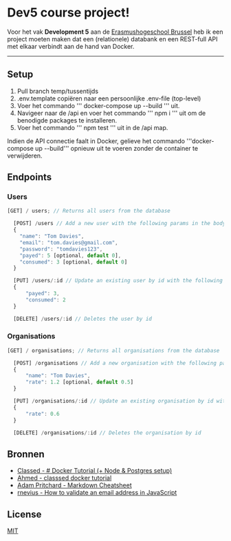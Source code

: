 # Dev5 course project!

Voor het vak **Development 5** aan de [Erasmushogeschool Brussel](https://www.erasmushogeschool.be/nl) heb ik een project moeten maken dat een (relationele) databank en een REST-full API met elkaar verbindt aan de hand van Docker.

<hr>

## Setup

1. Pull branch temp/tussentijds
2. .env.template copiëren naar een persoonlijke .env-file (top-level)
3. Voer het commando ''' docker-compose up --build ''' uit.
4. Navigeer naar de /api en voer het commando ''' npm i ''' uit om de benodigde packages te installeren.
5. Voer het commando ''' npm test ''' uit in de /api map.

Indien de API connectie faalt in Docker, gelieve het commando '''docker-compose up --build''' opnieuw uit te voeren zonder de container te verwijderen.

## Endpoints

### Users

```javascript
[GET] / users; // Returns all users from the database
```

```javascript
  [POST] /users // Add a new user with the following params in the body:
  {
	"name": "Tom Davies",
	"email": "tom.davies@gmail.com",
	"password": "tomdavies123",
	"payed": 5 [optional, default 0],
	"consumed": 3 [optional, default 0]
  }
```

```javascript
  [PUT] /users/:id // Update an existing user by id with the following body:
  {
	  "payed": 3,
	  "consumed": 2
  }
```

```javascript
  [DELETE] /users/:id // Deletes the user by id
```

### Organisations

```javascript
[GET] / organisations; // Returns all organisations from the database
```

```javascript
  [POST] /organisations // Add a new organisation with the following params in the body:
  {
	  "name": "Tom Davies",
	  "rate": 1.2 [optional, default 0.5]
  }
```

```javascript
  [PUT] /organisations/:id // Update an existing organisation by id with the following body:
  {
	  "rate": 0.6
  }
```

```javascript
  [DELETE] /organisations/:id // Deletes the organisation by id
```

## Bronnen

- [Classed - # Docker Tutorial (+ Node & Postgres setup)](https://www.youtube.com/watch?v=Dm0CmZz-QyI&t=1812s&ab_channel=Classsed)
- [Ahmed - classsed docker tutorial](https://github.com/hidjou/classsed-docker-tutorial)
- [Adam Pritchard - Markdown Cheatsheet](https://github.com/adam-p/markdown-here/wiki/Markdown-Cheatsheet)
- [rnevius - How to validate an email address in JavaScript](https://stackoverflow.com/a/46181)

## License

[MIT](https://opensource.org/licenses/MIT)
